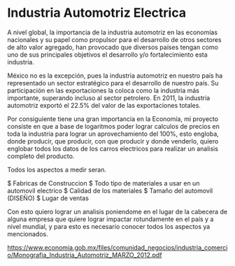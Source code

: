 # Industria Automotriz Electrica 

A nivel global, la importancia de la industria automotriz en las economías nacionales y su papel como propulsor para el desarrollo de otros sectores de alto valor 
agregado, han provocado que diversos países tengan como uno de sus principales objetivos el desarrollo y/o fortalecimiento esta industria.

México no es la excepción, pues la industria automotriz en nuestro país ha representado un sector estratégico para el desarrollo de nuestro país. Su participación 
en las exportaciones la coloca como la industria más importante, superando incluso al sector petrolero. En 2011, la industria automotriz exportó el 22.5% del valor 
de las exportaciones totales.

Por consiguiente tiene una gran importancia en la Economía, mi proyecto consiste en que a base de logaritmos poder lograr calculos de precios en toda la industria 
para lograr un aprovechamiento del 100%, esto engloba, donde producir, que producir, con que producir y donde venderlo, quiero englobar todos los datos de los 
carros electricos para realizar un analisis completo del producto.

Todos los aspectos a medir seran.

$ Fabricas de Construccion 
$ Todo tipo de materiales a usar en un automovil electrico
$ Calidad de los materiales 
$ Tamaño del automovil (DISEÑO)
$ Lugar de ventas

Con esto quiero lograr un analisis poniendome en el lugar de la cabecera de alguna empresa que quiere lograr impactar rotundamente en el país y a nivel mundial, y para esto es necesario conocer todos los aspectos ya mencionados.




https://www.economia.gob.mx/files/comunidad_negocios/industria_comercio/Monografia_Industria_Automotriz_MARZO_2012.pdf
